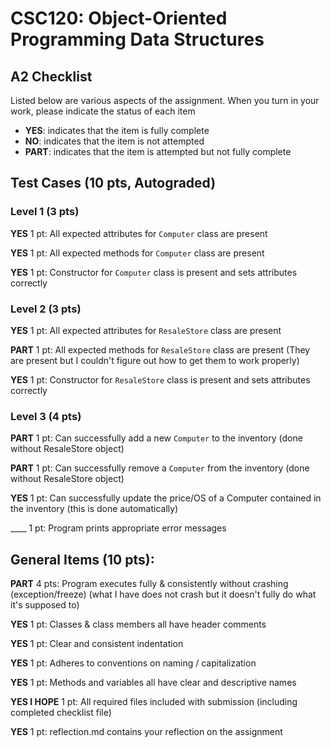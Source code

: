 # CSC120: Object-Oriented Programming Data Structures
## A2 Checklist

Listed below are various aspects of the assignment.  When you turn in your work, please indicate the status of each item

- **YES**: indicates that the item is fully complete
- **NO**: indicates that the item is not attempted
- **PART**: indicates that the item is attempted but not fully complete

## Test Cases (10 pts, Autograded)

### Level 1 (3 pts)

**YES** 1 pt: All expected attributes for `Computer` class are present

**YES** 1 pt: All expected methods for `Computer` class are present

**YES** 1 pt: Constructor for `Computer` class is present and sets attributes correctly

### Level 2 (3 pts)

**YES** 1 pt: All expected attributes for `ResaleStore` class are present

**PART** 1 pt: All expected methods for `ResaleStore` class are present
(They are present but  I couldn't figure out how to get them to work properly)

**YES** 1 pt: Constructor for `ResaleStore` class is present and sets attributes correctly

### Level 3 (4 pts)

**PART** 1 pt: Can successfully add a new `Computer` to the inventory
(done without ResaleStore object)

**PART** 1 pt: Can successfully remove a `Computer` from the inventory
(done without ResaleStore object)

**YES** 1 pt: Can successfully update the price/OS of a Computer contained in the inventory
(this is done automatically)

____ 1 pt: Program prints appropriate error messages

## General Items (10 pts):

**PART** 4 pts: Program executes fully & consistently without crashing (exception/freeze)
(what I have does not crash but it doesn't fully do what it's supposed to)

**YES** 1 pt: Classes & class members all have header comments

**YES** 1 pt: Clear and consistent indentation

**YES** 1 pt: Adheres to conventions on naming / capitalization

**YES** 1 pt: Methods and variables all have clear and descriptive names

**YES I HOPE** 1 pt: All required files included with submission (including completed checklist file)

**YES** 1 pt: reflection.md contains your reflection on the assignment
